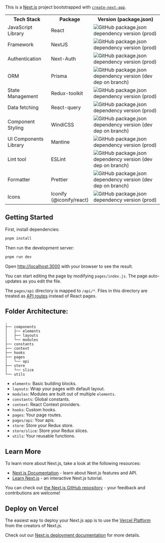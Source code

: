 This is a [Next.js](https://nextjs.org/) project bootstrapped with [`create-next-app`](https://github.com/vercel/next.js/tree/canary/packages/create-next-app).

<table>
    <tbody>
        <tr>
            <th> Tech Stack </th>
            <th> Package </th>
            <th> Version (package.json) </th>
        </tr>
        <tr>
            <td> JavaScript Library </td>
            <td> React </td>
            <td> <img alt="GitHub package.json dependency version (prod)" src="https://img.shields.io/github/package-json/dependency-version/DuckyMomo20012/nextjs-template/react?color=B9C3FF&style=flat-square"> </td>
        </tr>
        <tr>
            <td> Framework </td>
            <td> NextJS </td>
            <td> <img alt="GitHub package.json dependency version (prod)" src="https://img.shields.io/github/package-json/dependency-version/DuckyMomo20012/nextjs-template/next-auth?color=B9C3FF&style=flat-square"> </td>
        </tr>
        <tr>
            <td> Authentication </td>
            <td> Next-Auth </td>
            <td> <img alt="GitHub package.json dependency version (prod)" src="https://img.shields.io/github/package-json/dependency-version/DuckyMomo20012/nextjs-template/next?color=B9C3FF&style=flat-square"> </td>
        </tr>
        <tr>
            <td> ORM </td>
            <td> Prisma </td>
            <td> <img alt="GitHub package.json dependency version (dev dep on branch)" src="https://img.shields.io/github/package-json/dependency-version/DuckyMomo20012/nextjs-template/dev/prisma?color=B9C3FF&style=flat-square"> </td>
        </tr>
        <tr>
            <td> State Management </td>
            <td> Redux-toolkit </td>
            <td> <img alt="GitHub package.json dependency version (prod)" src="https://img.shields.io/github/package-json/dependency-version/DuckyMomo20012/nextjs-template/@reduxjs/toolkit?color=B9C3FF&style=flat-square"> </td>
        </tr>
        <tr>
            <td> Data fetching </td>
            <td> React-query </td>
            <td> <img alt="GitHub package.json dependency version (prod)" src="https://img.shields.io/github/package-json/dependency-version/DuckyMomo20012/nextjs-template/react-query?color=B9C3FF&style=flat-square"> </td>
        </tr>
        <tr>
            <td> Component Styling </td>
            <td> WindiCSS </td>
            <td> <img alt="GitHub package.json dependency version (dev dep on branch)" src="https://img.shields.io/github/package-json/dependency-version/DuckyMomo20012/nextjs-template/dev/windicss?color=B9C3FF&style=flat-square"> </td>
        </tr>
        <tr>
            <td> UI Components Library </td>
            <td> Mantine </td>
            <td> <img alt="GitHub package.json dependency version (prod)" src="https://img.shields.io/github/package-json/dependency-version/DuckyMomo20012/nextjs-template/@mantine/core?color=B9C3FF&style=flat-square"> </td>
        </tr>
        <tr>
            <td> Lint tool </td>
            <td> ESLint </td>
            <td> <img alt="GitHub package.json dependency version (dev dep on branch)" src="https://img.shields.io/github/package-json/dependency-version/DuckyMomo20012/nextjs-template/dev/eslint?color=B9C3FF&style=flat-square"> </td>
        </tr>
        <tr>
            <td> Formatter </td>
            <td> Prettier </td>
            <td> <img alt="GitHub package.json dependency version (dev dep on branch)" src="https://img.shields.io/github/package-json/dependency-version/DuckyMomo20012/nextjs-template/dev/prettier?color=B9C3FF&style=flat-square"> </td>
        </tr>
        <tr>
            <td> Icons </td>
            <td> Iconify <br/> (@iconify/react) </td>
            <td> <img alt="GitHub package.json dependency version (prod)" src="https://img.shields.io/github/package-json/dependency-version/DuckyMomo20012/nextjs-template/@iconify/react?color=B9C3FF&style=flat-square"> </td>
        </tr>
    </tbody>
</table>

## Getting Started

First, install dependencies:

```bash
pnpm install
```

Then run the development server:

```bash
pnpm run dev
```

Open [http://localhost:3000](http://localhost:3000) with your browser to see the result.

You can start editing the page by modifying `pages/index.js`. The page auto-updates as you edit the file.

The `pages/api` directory is mapped to `/api/*`. Files in this directory are
treated as [API routes](https://nextjs.org/docs/api-routes/introduction) instead
of React pages.

## Folder Architecture:

```
.
├── components
│   ├── elements
│   ├── layouts
│   └── modules
├── constants
├── context
├── hooks
├── pages
│   └── api
├── store
│   └── slice
└── utils
```

- `elements`: Basic building blocks.
- `layouts`: Wrap your pages with default layout.
- `modules`: Modules are built out of multiple `elements`.
- `constants`: Global constants.
- `context`: React Context providers.
- `hooks`: Custom hooks.
- `pages`: Your page routes.
- `pages/api`: Your apis.
- `store`: Store your Redux store.
- `store/slice`: Store your Redux slices.
- `utils`: Your reusable functions.

## Learn More

To learn more about Next.js, take a look at the following resources:

- [Next.js Documentation](https://nextjs.org/docs) - learn about Next.js features and API.
- [Learn Next.js](https://nextjs.org/learn) - an interactive Next.js tutorial.

You can check out [the Next.js GitHub repository](https://github.com/vercel/next.js/) - your feedback and contributions are welcome!

## Deploy on Vercel

The easiest way to deploy your Next.js app is to use the [Vercel Platform](https://vercel.com/new?utm_medium=default-template&filter=next.js&utm_source=create-next-app&utm_campaign=create-next-app-readme) from the creators of Next.js.

Check out our [Next.js deployment documentation](https://nextjs.org/docs/deployment) for more details.
